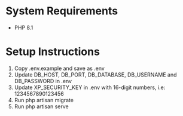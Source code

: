 # System Requirements
- PHP 8.1

# Setup Instructions
1. Copy .env.example and save as .env
2. Update DB_HOST, DB_PORT, DB_DATABASE, DB_USERNAME and DB_PASSWORD in .env
3. Update XP_SECURITY_KEY in .env with 16-digit numbers, i.e: 1234567890123456
4. Run php artisan migrate
5. Run php artisan serve
